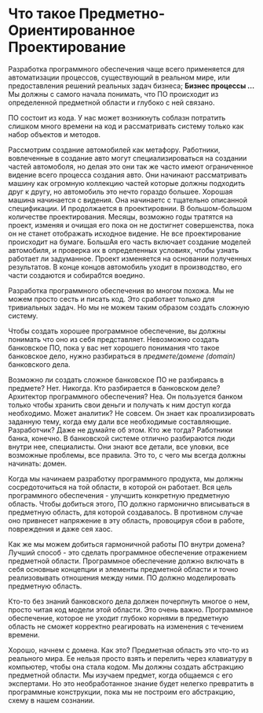 # Что такое Предметно-Ориентированное Проектирование

Разработка программного обеспечения чаще всего применяется для автоматизации процессов, существующий в реальном мире, или предоставления решений реальных задач бизнеса; **Бизнес процессы ...** Мы должны с самого начала понимать, что ПО происходит из определенной предметной области и глубоко с ней связано.

ПО состоит из кода. У нас может возникнуть соблазн потратить слишком много времени на код и рассматривать систему только как набор объектов и методов.

Рассмотрим создание автомобилей как метафору. Работники, вовлеченные в создание авто могут специализироваться на создании частей автомоболя, но делая это они так же часто имеют ограниченное видение всего процесса создания авто. Они начинают рассматривать машину как огромную коллекцию частей которые должны подходить друг к другу, но автомобиль это нечто гораздо большее. Хорошая машина начинается с видения. Она начинаетс с тщательно описанной спецификации. И продолжается в проектировнии. В большом-большом количестве проектирования. Месяцы, возможно годы тратятся на проект, изменяя и очищая его пока он не достигнет совершенства, пока он не станет отображать исходное видение. Не все проектирование происходит на бумаге. БольшАя его часть включает создание моделей автомобиля, и проверка их в определенных условиях, чтобы узнать работает ли задуманное. Проект изменяется на основании полученных результатов. В конце концов автомобиль уходит в производство, его части создаются и собирабтся воедино.

Разработка программного обеспечения во многом похожа. Мы не можем просто сесть и писать код. Это сработает только для тривиальных задач. Но мы не можем таким образом создать сложную систему.

Чтобы создать хорошее программное обеспечение, вы должны понимать что оно из себя представляет. Невозможно создать банковское ПО, пока у вас нет хорошего понимания что такое банковское дело, нужно разбираться в *предмете/домене (domain)*  банковского дела.

Возможно ли создать сложное банковское ПО не разбираясь в предмете? Нет. Никогда. Кто разбирается в банковском деле? Архитектор программного обеспечения? Неа. Он пользуется банком только чтобы хранить свои деньги и получать к ним доступ когда необходимо. Может аналитик? Не совсем. Он знает как проализировать заданную тему, когда ему дали все необходимые составляющие. Разработчик? Даже не думайте об этом. Кто же тогда? Работники банка, конечно. В банковской системе отлично разбираются люди внутри нее, специалисты. Они знают все детали, все уловки, все возможные проблемы, все правила. Это то, с чего мы всегда должны начинать: домен.

Когда мы начинаем разработку программного продукта, мы должны сосредоточиться на той области, в которой он работает. Вся цель программного обеспечения - улучшить конкретную предметную область. Чтобы добиться этого, ПО должно гармонично вписываться в предметную область, для которой создавалось. В противном случае оно привнесет напряжение в эту область, провоцируя сбои в работе, повреждения и даже сея хаос.

Как же мы можем добиться гармоничной работы ПО внутри домена? Лучший способ - это сделать программное обеспечение отражением предметной области. Программное обеспечение должно включать в себя основные концепции и элементы предметной области и точно реализовывать отношения между ними. ПО должно моделировать предметную область.

Кто-то без знаний банковского дела должен почерпнуть многое о нем, просто читая код модели этой области. Это очень важно. Программное обеспечение, которое не уходит глубоко корнями в предметную область не сможет корректно реагировать на изменения с течением времени.

Хорошо, начнем с домена. Как это? Предметная область это что-то из реального мира. Ее нельзя просто взять и перелить через клавиатуру в компьютер, чтобы она стала кодом. Мы должны создать абстракцию предметной области. Мы изучаем предмет, когда общаемся с его экспертами. Но это необработанное знание будет нелегко превратить в программные конструкции, пока мы не построим его абстракцию, схему в нашем сознании.

